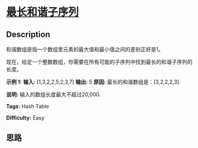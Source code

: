 # [最长和谐子序列][title]

## Description

和谐数组是指一个数组里元素的最大值和最小值之间的差别正好是1。

现在，给定一个整数数组，你需要在所有可能的子序列中找到最长的和谐子序列的长度。

**示例 1:**
            **输入:** [1,3,2,2,5,2,3,7]    **输出:** 5    **原因:** 最长的和谐数组是：[3,2,2,2,3].    

**说明:** 输入的数组长度最大不超过20,000.


**Tags:** Hash Table

**Difficulty:** Easy

## 思路

[title]: https://leetcode-cn.com/problems/longest-harmonious-subsequence
